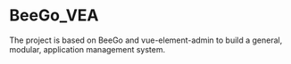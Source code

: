 # BeeGo_VEA
The project is based on BeeGo and vue-element-admin to build a general, modular, application management system.
